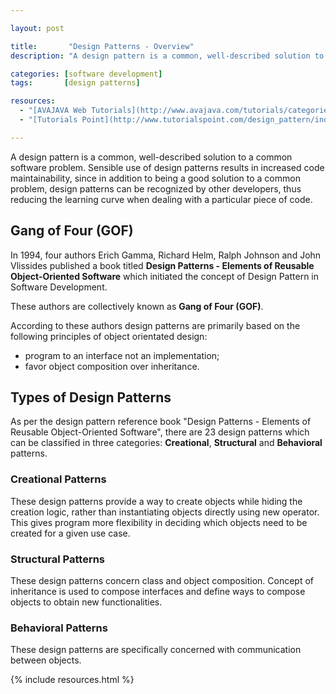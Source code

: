 ```yaml
---

layout: post

title:       "Design Patterns - Overview"
description: "A design pattern is a common, well-described solution to a common software problem. Sensible use of design patterns results in increased code maintainability."

categories: [software development]
tags:       [design patterns]

resources:
  - "[AVAJAVA Web Tutorials](http://www.avajava.com/tutorials/categories/design-patterns)"
  - "[Tutorials Point](http://www.tutorialspoint.com/design_pattern/index.htm)"

---
```



A design pattern is a common, well-described solution to a common software problem. Sensible use of design patterns results in increased code maintainability, since in addition to being a good solution to a common problem, design patterns can be recognized by other developers, thus reducing the learning curve when dealing with a particular piece of code.


## Gang of Four (GOF)

In 1994, four authors Erich Gamma, Richard Helm, Ralph Johnson and John Vlissides published a book titled **Design Patterns - Elements of Reusable Object-Oriented Software** which initiated the concept of Design Pattern in Software Development.

These authors are collectively known as **Gang of Four (GOF)**.

According to these authors design patterns are primarily based on the following principles of object orientated design:
- program to an interface not an implementation;
- favor object composition over inheritance.


## Types of Design Patterns

As per the design pattern reference book "Design Patterns - Elements of Reusable Object-Oriented Software", there are 23 design patterns which can be classified in three categories: **Creational**, **Structural** and **Behavioral** patterns.


### Creational Patterns

These design patterns provide a way to create objects while hiding the creation logic, rather than instantiating objects directly using new operator. This gives program more flexibility in deciding which objects need to be created for a given use case.


### Structural Patterns

These design patterns concern class and object composition. Concept of inheritance is used to compose interfaces and define ways to compose objects to obtain new functionalities.


### Behavioral Patterns

These design patterns are specifically concerned with communication between objects.


{% include resources.html %}
